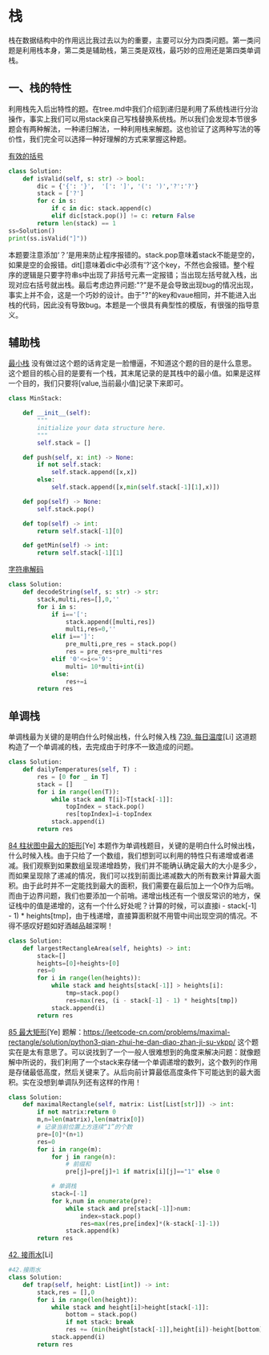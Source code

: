 # 栈
栈在数据结构中的作用远比我过去以为的重要，主要可以分为四类问题。第一类问题是利用栈本身，第二类是辅助栈，第三类是双栈，最巧妙的应用还是第四类单调栈。
## 一、栈的特性
利用栈先入后出特性的题。在tree.md中我们介绍到递归是利用了系统栈进行分治操作，事实上我们可以用stack来自己写栈替换系统栈。所以我们会发现本节很多题会有两种解法，一种递归解法，一种利用栈来解题。这也验证了这两种写法的等价性，我们完全可以选择一种好理解的方式来掌握这种题。

[有效的括号](https://leetcode-cn.com/problems/valid-parentheses/)
```python
class Solution:
    def isValid(self, s: str) -> bool:
        dic = {'{': '}',  '[': ']', '(': ')','?':'?'}
        stack = ['?']
        for c in s:
            if c in dic: stack.append(c)
            elif dic[stack.pop()] != c: return False 
        return len(stack) == 1
ss=Solution()
print(ss.isValid("]"))
```
本题要注意添加‘？’是用来防止程序报错的。stack.pop意味着stack不能是空的，如果是空的会报错。dit[]意味着dic中必须有'?'这个key，不然也会报错。整个程序的逻辑是只要字符串s中出现了非括号元素一定报错；当出现左括号就入栈，出现对应右括号就出栈。最后考虑边界问题:"?"是不是会导致出现bug的情况出现，事实上并不会，这是一个巧妙的设计。由于"?"的key和vaue相同，并不能进入出栈的代码，因此没有导致bug。本题是一个很具有典型性的模版，有很强的指导意义。


## 辅助栈
[最小栈](https://leetcode-cn.com/problems/min-stack/)
没有做过这个题的话肯定是一脸懵逼，不知道这个题的目的是什么意思。这个题目的核心目的是要有一个栈，其末尾记录的是其栈中的最小值。如果是这样一个目的，我们只要将[value,当前最小值]记录下来即可。
```python
class MinStack:

    def __init__(self):
        """
        initialize your data structure here.
        """
        self.stack = []

    def push(self, x: int) -> None:
        if not self.stack:
            self.stack.append([x,x])
        else:
            self.stack.append([x,min(self.stack[-1][1],x)])

    def pop(self) -> None:
        self.stack.pop()

    def top(self) -> int:
        return self.stack[-1][0]

    def getMin(self) -> int:
        return self.stack[-1][1]
```
[字符串解码](https://leetcode-cn.com/problems/decode-string/)
```python
class Solution:
    def decodeString(self, s: str) -> str:
        stack,multi,res=[],0,''
        for i in s:
            if i=='[':
                stack.append([multi,res])
                multi,res=0,''
            elif i==']':
                pre_multi,pre_res = stack.pop()
                res = pre_res+pre_multi*res
            elif '0'<=i<='9':
                multi= 10*multi+int(i)
            else:
                res+=i
        return res
```
## 单调栈
单调栈最为关键的是明白什么时候出栈，什么时候入栈
[739. 每日温度](https://leetcode-cn.com/problems/daily-temperatures/)[Li]
这道题构造了一个单调减的栈，去完成由于时序不一致造成的问题。
```python
class Solution:
    def dailyTemperatures(self, T) :
        res = [0 for _ in T]
        stack = []
        for i in range(len(T)):
            while stack and T[i]>T[stack[-1]]:
                topIndex = stack.pop()
                res[topIndex]=i-topIndex
            stack.append(i)
        return res
```
[84 柱状图中最大的矩形](https://leetcode-cn.com/problems/largest-rectangle-in-histogram/)[Ye]
本题作为单调栈题目，关键的是明白什么时候出栈，什么时候入栈。由于只给了一个数组，我们想到可以利用的特性只有递增或者递减。我们观察到如果数组呈现递增趋势，我们并不能确认确定最大的大小是多少，而如果呈现除了递减的情况，我们可以找到前面比递减数大的所有数来计算最大面积。由于此时并不一定能找到最大的面积，我们需要在最后加上一个0作为后哨。而由于边界问题，我们也要添加一个前哨。递增出栈还有一个很反常识的地方，保证栈中的值是递增的，这有一个什么好处呢？计算的时候，可以直接i - stack[-1] - 1) * heights[tmp]，由于栈递增，直接算面积就不用管中间出现空洞的情况。不得不感叹好题如好酒越品越深啊！

```python
class Solution:
    def largestRectangleArea(self, heights) -> int:
        stack=[]
        heights=[0]+heights+[0]
        res=0
        for i in range(len(heights)):
            while stack and heights[stack[-1]] > heights[i]:
                tmp=stack.pop()
                res=max(res, (i - stack[-1] - 1) * heights[tmp])
            stack.append(i)
        return res
```

[85 最大矩形](https://leetcode-cn.com/problems/maximal-rectangle/)[Ye]
题解：https://leetcode-cn.com/problems/maximal-rectangle/solution/python3-qian-zhui-he-dan-diao-zhan-ji-su-vkpp/
这个题实在是太有意思了。可以说找到了一个一般人很难想到的角度来解决问题：就像题解中所说的，我们利用了一个stack来存储一个单调递增的数列，这个数列的作用是存储最低高度，然后关键来了。从后向前计算最低高度条件下可能达到的最大面积。实在没想到单调队列还有这样的作用！
```python
class Solution:
    def maximalRectangle(self, matrix: List[List[str]]) -> int:
        if not matrix:return 0
        m,n=len(matrix),len(matrix[0])
        # 记录当前位置上方连续“1”的个数
        pre=[0]*(n+1)
        res=0
        for i in range(m):
            for j in range(n):
                # 前缀和
                pre[j]=pre[j]+1 if matrix[i][j]=="1" else 0

            # 单调栈
            stack=[-1]
            for k,num in enumerate(pre):
                while stack and pre[stack[-1]]>num:
                    index=stack.pop()
                    res=max(res,pre[index]*(k-stack[-1]-1))
                stack.append(k)
        return res
```
[42. 接雨水](https://leetcode-cn.com/problems/trapping-rain-water/)[Li]
```python
#42.接雨水
class Solution:
    def trap(self, height: List[int]) -> int:
        stack,res = [],0
        for i in range(len(height)):
            while stack and height[i]>height[stack[-1]]:
                bottom = stack.pop()
                if not stack: break
                res += (min(height[stack[-1]],height[i])-height[bottom])*(i-stack[-1]-1)
            stack.append(i)
        return res
```

